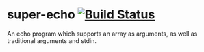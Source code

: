 # super-echo [![Build Status](https://travis-ci.org/stpettersens/super-echo.png?branch=master)](https://travis-ci.org/stpettersens/super-echo)

An echo program which supports an array as arguments, as well as traditional arguments and stdin.
